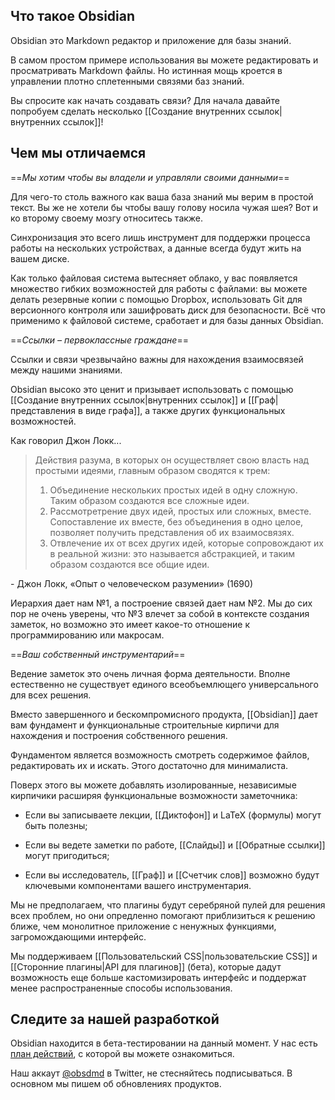 ## Что такое Obsidian

Obsidian это Markdown редактор и приложение для базы знаний.

В самом простом примере использования вы можете редактировать и просматривать Markdown файлы. Но истинная мощь кроется в управлении плотно сплетенными связями баз знаний. 

Вы спросите как начать создавать связи? Для начала давайте попробуем сделать несколько [[Создание внутренних ссылок|внутренних ссылок]]!

## Чем мы отличаемся

==*Мы хотим чтобы вы владели и управляли своими данными*==

Для чего-то столь важного как ваша база знаний мы верим в простой текст. Вы же не хотели бы чтобы вашу голову носила чужая шея? Вот и ко второму своему мозгу относитесь также.

Синхронизация это всего лишь инструмент для поддержки процесса работы на нескольких устройствах, а данные всегда будут жить на вашем диске.

Как только файловая система вытесняет облако, у вас появляется множество гибких возможностей для работы с файлами: вы можете делать резервные копии с помощью Dropbox, использовать Git для версионного контроля или зашифровать диск для безопасности. Всё что применимо к файловой системе, сработает и для базы данных Obsidian.

==*Ссылки – первоклассные граждане*==

Ссылки и связи чрезвычайно важны для нахождения взаимосвязей между нашими знаниями.

Obsidian высоко это ценит и призывает использовать с помощью [[Создание внутренних ссылок|внутренних ссылок]] и [[Граф|представления в виде графа]], а также других функциональных возможностей.

Как говорил Джон Локк...

> Действия разума, в которых он осуществляет свою власть над простыми идеями, главным образом сводятся к трем:
> 1. Объединение нескольких простых идей в одну сложную. Таким образом создаются все сложные идеи.
> 2. Рассмотретрение двух идей, простых или сложных, вместе. Сопоставление их вместе, без объединения в одно целое, позволяет получить представления об их взаимосвязях.
> 3. Отвлечение их от всех других идей, которые сопровождают их в реальной жизни: это называется абстракцией, и таким образом создаются все общие идеи.

 \- Джон Локк, «Опыт о человеческом разумении» (1690)
 
Иерархия дает нам №1, а построение связей дает нам №2. Мы до сих пор не очень уверены, что №3 влечет за собой в контексте создания заметок, но возможно это имеет какое-то отношение к программированию или макросам.

==*Ваш собственный инструментарий*==

Ведение заметок это очень личная форма деятельности. Вполне естественно не существует единого всеобъемлющего универсального для всех решения.

Вместо завершенного и бескомпромисного продукта, [[Obsidian]] дает вам фундамент и функциональные строительные кирпичи для нахождения и построения собственного решения. 

Фундаментом является возможность смотреть содержимое файлов, редактировать их и искать. Этого достаточно для минималиста.

Поверх этого вы можете добавлять изолированные, независимые кирпичики расширяя функциональные возможности заметочника:

- Если вы записываете лекции, [[Диктофон]] и LaTeX (формулы) могут быть полезны;

- Если вы ведете заметки по работе, [[Слайды]] и [[Обратные ссылки]] могут пригодиться;

- Если вы исследователь, [[Граф]] и [[Счетчик слов]] возможно будут ключевыми компонентами вашего инструментария.

Мы не предполагаем, что плагины будут серебряной пулей для решения всех проблем, но они опредленно помогают приблизиться к решению ближе, чем монолитное приложение с ненужных функциями, загромождающими интерфейс.

Мы поддерживаем [[Пользовательский CSS|пользовательские CSS]] и [[Сторонние плагины|API для плагинов]] (бета), которые дадут возможность еще больше кастомизировать интерфейс и поддержат менее распространенные способы использования.

## Следите за нашей разработкой

Obsidian находится в бета-тестировании на данный момент. У нас есть [план действий](https://trello.com/b/Psqfqp7I/obsidian-roadmap), с которой вы можете ознакомиться.

Наш аккаут [@obsdmd](https://twitter.com/obsdmd) в Twitter, не стесняйтесь подписываться. В основном мы пишем об обновлениях продуктов.